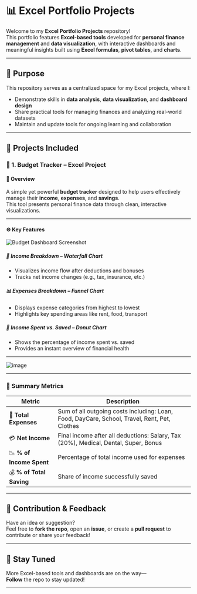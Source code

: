 # 📊 Excel Portfolio Projects

Welcome to my **Excel Portfolio Projects** repository!  
This portfolio features **Excel-based tools** developed for **personal finance management** and **data visualization**, with interactive dashboards and meaningful insights built using **Excel formulas**, **pivot tables**, and **charts**.

---

## 🧭 Purpose

This repository serves as a centralized space for my Excel projects, where I:

- Demonstrate skills in **data analysis**, **data visualization**, and **dashboard design**
- Share practical tools for managing finances and analyzing real-world datasets
- Maintain and update tools for ongoing learning and collaboration

---

## 📁 Projects Included

### 🔹 1. Budget Tracker – Excel Project

#### 🎯 Overview  
A simple yet powerful **budget tracker** designed to help users effectively manage their **income**, **expenses**, and **savings**.  
This tool presents personal finance data through clean, interactive visualizations.

---

#### ⚙️ Key Features

![Budget Dashboard Screenshot](https://github.com/user-attachments/assets/109961bc-4511-4f26-b503-9a04c8569a89)

##### 💸 Income Breakdown – *Waterfall Chart*
- Visualizes income flow after deductions and bonuses
- Tracks net income changes (e.g., tax, insurance, etc.)

##### 📊 Expenses Breakdown – *Funnel Chart*
- Displays expense categories from highest to lowest
- Highlights key spending areas like rent, food, transport

##### 🍩 Income Spent vs. Saved – *Donut Chart*
- Shows the percentage of income spent vs. saved
- Provides an instant overview of financial health

---

![image](https://github.com/user-attachments/assets/86b82f41-d059-4163-a02b-1ee2d54bce78)

---
### 📌 Summary Metrics

| Metric                   | Description                                                                 |
|--------------------------|-----------------------------------------------------------------------------|
| 🧾 **Total Expenses**     | Sum of all outgoing costs including: Loan, Food, DayCare, School, Travel, Rent, Pet, Clothes |
| 💳 **Net Income**         | Final income after all deductions: Salary, Tax (20%), Medical, Dental, Super, Bonus |
| 📉 **% of Income Spent**  | Percentage of total income used for expenses                               |
| 💰 **% of Total Saving**  | Share of income successfully saved                                          |

---


## 💬 Contribution & Feedback

Have an idea or suggestion?  
Feel free to **fork the repo**, open an **issue**, or create a **pull request** to contribute or share your feedback!

---

## 🚀 Stay Tuned

More Excel-based tools and dashboards are on the way—  
**Follow** the repo to stay updated!

---
